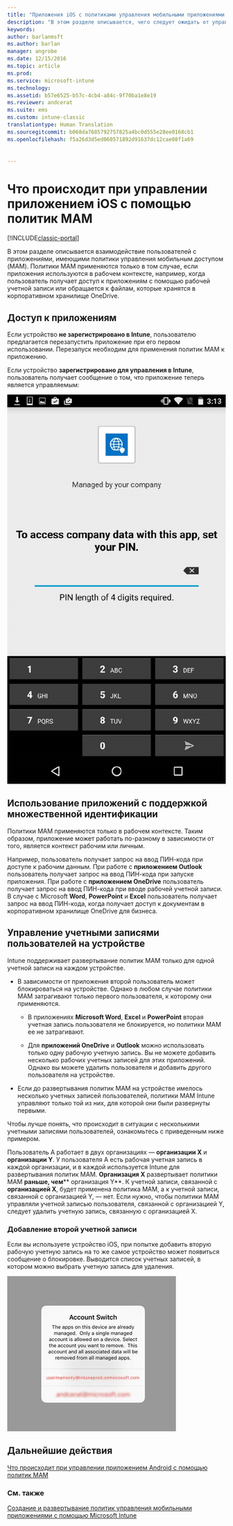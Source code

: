 ```yaml
---
title: "Приложения iOS с политиками управления мобильными приложениями | Документы Майкрософт"
description: "В этом разделе описывается, чего следует ожидать от управления приложением iOS посредством политик управления мобильными приложениями."
keywords: 
author: barlanmsft
ms.author: barlan
manager: angrobe
ms.date: 12/15/2016
ms.topic: article
ms.prod: 
ms.service: microsoft-intune
ms.technology: 
ms.assetid: b57e6525-b57c-4cb4-a84c-9f70ba1e8e19
ms.reviewer: andcerat
ms.suite: ems
ms.custom: intune-classic
translationtype: Human Translation
ms.sourcegitcommit: b068da7685792757825a4bc0d555e28ee0168cb1
ms.openlocfilehash: f5a26d3d5ed060571892d91637dc12cae08f1a69


---
```


# <a name="what-to-expect-when-your-ios-app-is-managed-by-mam-policies"></a>Что происходит при управлении приложением iOS с помощью политик MAM

[!INCLUDE[classic-portal](../includes/classic-portal.md)]

 В этом разделе описывается взаимодействие пользователей с приложениями, имеющими политики управления мобильным доступом (MAM). Политики MAM применяются только в том случае, если приложения используются в рабочем контексте, например, когда пользователь получает доступ к приложениям с помощью рабочей учетной записи или обращается к файлам, которые хранятся в корпоративном хранилище OneDrive.

##  <a name="access-apps"></a>Доступ к приложениям

Если устройство **не зарегистрировано в Intune**, пользователю предлагается перезапустить приложение при его первом использовании.  Перезапуск необходим для применения политик MAM к приложению. 

<!--- The following screenshot from the Skype app illustrates this restart request: --->


<!---  ![Screenshot of the iOS device showing PIN prompt](../media/appmanagement/iOS_AppPINPrompt.png) --->

Если устройство **зарегистрировано для управления в Intune**, пользователь получает сообщение о том, что приложение теперь является управляемым:

![Снимок экрана: устройство с сообщением о том, что приложение теперь управляется вашей организацией, и запрос на ввод ПИН-кода](../media/appmanagement/ios-managed-devices-pin-prompt.png)

##  <a name="use-apps-with-multi-identity-support"></a>Использование приложений с поддержкой множественной идентификации

Политики MAM применяются только в рабочем контексте. Таким образом, приложение может работать по-разному в зависимости от того, является контекст рабочим или личным.

 Например, пользователь получает запрос на ввод ПИН-кода при доступе к рабочим данным. При работе с **приложением Outlook** пользователь получает запрос на ввод ПИН-кода при запуске приложения. При работе с **приложением OneDrive** пользователь получает запрос на ввод ПИН-кода при вводе рабочей учетной записи.  В случае с Microsoft **Word**, **PowerPoint** и **Excel** пользователь получает запрос на ввод ПИН-кода, когда получает доступ к документам в корпоративном хранилище OneDrive для бизнеса.

##  <a name="manage-user-accounts-on-the-device"></a>Управление учетными записями пользователей на устройстве

Intune поддерживает развертывание политик MAM только для одной учетной записи на каждом устройстве.

* В зависимости от приложения второй пользователь может блокироваться на устройстве. Однако в любом случае политики MAM затрагивают только первого пользователя, к которому они применяются.
  * В приложениях **Microsoft Word**, **Excel** и **PowerPoint** вторая учетная запись пользователя не блокируется, но политики MAM ее не затрагивают.  

  * Для **приложений OneDrive** и **Outlook** можно использовать только одну рабочую учетную запись. Вы не можете добавить несколько рабочих учетных записей для этих приложений. Однако вы можете удалить пользователя и добавить другого пользователя на устройстве.

* Если до развертывания политик MAM на устройстве имелось несколько учетных записей пользователей, политики MAM Intune управляют только той из них, для которой они были развернуты первыми.


Чтобы лучше понять, что происходит в ситуации с несколькими учетными записями пользователей, ознакомьтесь с приведенным ниже примером.

Пользователь A работает в двух организациях — **организации X** и **организации Y**. У пользователя A есть рабочая учетная запись в каждой организации, и в каждой используется Intune для развертывания политик MAM. **Организация X** развертывает политики MAM **раньше, чем**** организация Y**. К учетной записи, связанной с **организацией X**, будет применена политика MAM, а к учетной записи, связанной с организацией Y, — нет. Если нужно, чтобы политики MAM управляли учетной записью пользователя, связанной с организацией Y, следует удалить учетную запись, связанную с организацией X.

### <a name="add-a-second-account"></a>Добавление второй учетной записи

Если вы используете устройство iOS, при попытке добавить вторую рабочую учетную запись на то же самое устройство может появиться сообщение о блокировке. Выводится список учетных записей, в котором можно выбрать учетную запись для удаления.

![Снимок экрана: диалоговое окно с сообщением о блокировке и кнопками "Да" и "Нет"](../media/AppManagement/iOS_SwitchUser.PNG)
## <a name="next-steps"></a>Дальнейшие действия
[Что происходит при управлении приложением Android с помощью политик MAM](user-experience-for-mam-enabled-android-apps-with-microsoft-intune.md)
### <a name="see-also"></a>См. также
[Создание и развертывание политик управления мобильными приложениями с помощью Microsoft Intune](create-and-deploy-mobile-app-management-policies-with-microsoft-intune.md)



<!--HONumber=Dec16_HO3-->


